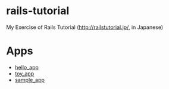 # rails-tutorial
My Exercise of Rails Tutorial (http://railstutorial.jp/, in Japanese)

# Apps

- [hello_app](https://kamatama-rails-tutorial-hello.herokuapp.com/)
- [toy_app](https://kamatama-rails-tutorial-toy.herokuapp.com/)
- [sample_app](https://kamatama-rails-tutorial-sample.herokuapp.com/)
